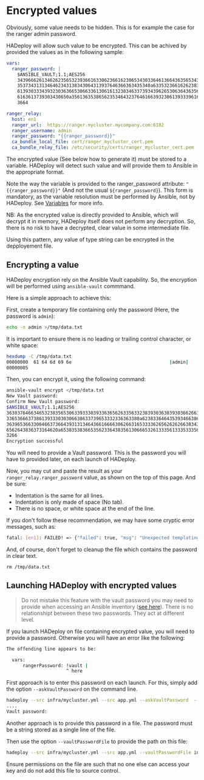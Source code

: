 # Encrypted values

Obviously, some value needs to be hidden. This is for example the case for the ranger admin password.

HADeploy will allow such value to be encrypted. This can be achived by provided the values as in the following sample:

```yaml
vars:
  ranger_password: |
    $ANSIBLE_VAULT;1.1;AES256
    34396662613462623565323936616330623661623065343033646136643635653430636238613962
    3537343131346462343138343064313937646366363435340a633532366162623838376436366362
    61393033343932303636653066336130616132383463373934396265306364363562613565613165
    6163613739303430650a356136353865623534643237646166393230613933396166663963633538
    3664

ranger_relay:
  host: en1
  ranger_url:  https://ranger.mycluster.mycompany.com:6182
  ranger_username: admin
  ranger_password: "{{ranger_password}}"  
  ca_bundle_local_file: cert/ranger_mycluster_cert.pem
  ca_bundle_relay_file: /etc/security/certs/ranger_mycluster_cert.pem
```
The encrypted value (See below how to generate it) must be stored to a variable. HADeploy will detect such value and will provide them to Ansible in the appropriate format.

Note the way the variable is provided to the ranger_password attribute: `"{{ranger_password}}"` (And not the usual `${ranger_password}`). This form is mandatory, 
as the variable resolution must be performed by Ansible, not by HADeploy. See [Variables](./under_the_hood/#variables) for more info.

NB: As the encrypted value is directly provided to Ansible, which will decrypt it in memory, HADeploy itself does not perform any decryption. So, there is no risk to have a decrypted, clear value in some intermediate file.

Using this pattern, any value of type string can be encrypted in the depployement file.

## Encrypting a value

HADeploy encryption rely on the Ansible Vault capability. So, the encryption will be performed using `ansible-vault` commmand.

Here is a simple approach to achieve this:

First, create a temporary file containing only the password (Here, the password is `admin`):

```bash
echo -n admin >/tmp/data.txt
```

It is important to ensure there is no leading or trailing control character, or white space:


```bash
hexdump -C /tmp/data.txt
00000000  61 64 6d 69 6e                                    |admin|
00000005
```

Then, you can encrypt it, using the following command:

```bash
ansible-vault encrypt </tmp/data.txt
New Vault password:
Confirm New Vault password:
$ANSIBLE_VAULT;1.1;AES256
36303764663465323835653063393330393363656263356332383930363039303662663530653561
3365366637386139333030306638633739653332336363380a623833646435393466386531616230
36396536633064663736643931313464366166663062663165333362656262626638343532393538
6562643836373164620a653835383665356233643835613066653261333561333533356638303963
3266
Encryption successful
```

You will need to provide a Vault password. This is the password you will have to provided later, on each launch of HADeploy.

Now, you may cut and paste the result as your `ranger_relay.ranger_password` value, as shown on the top of this page. And be sure:

* Indentation is the same for all lines.
* Indentation is only made of space (No tab).
* There is no space, or white space at the end of the line.

If you don't follow these recommendation, we may have some cryptic error messages, such as:

```bash
fatal: [en1]: FAILED! => {"failed": true, "msg": "Unexpected templating type error occurred on ({{ rangerPassword }}): Non-hexadecimal digit found"}
```

And, of course, don't forget to cleanup the file which contains the password in clear text.

```
rm /tmp/data.txt
```

## Launching HADeploy with encrypted values

> Do not mistake this feature with the vault password you may need to provide when accessing an Ansible inventory ([see here](../plugins_reference/ansible_inventories/ansible_inventories)). 
There is no relationshipt between these two passwords. They act at different level.

If you launch HADeploy on file containing encrypted value, you will need to provide a password. Otherwise you will have an error like the following: 

```bash
The offending line appears to be:

  vars:
      rangerPassword: !vault |
                      ^ here
```

First approach is to enter this password on each launch. For this, simply add the option `--askVaultPassword` on the command line.

```bash
hadeploy --src infra/mycluster.yml --src app.yml --askVaultPassword  --action DEPLOY
....
Vault password:
```

Another approach is to provide this password in a file. The password must be a string stored as a single line of the file.

Then use the option `--vaultPasswordFile` to provide the path on this file:

```bash
hadeploy --src infra/mycluster.yml --src app.yml --vaultPasswordFile infra/vault_password.txt  --action DEPLOY
```

Ensure permissions on the file are such that no one else can access your key and do not add this file to source control.




